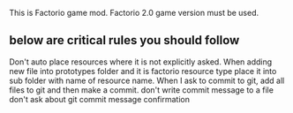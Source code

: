 This is Factorio game mod.
Factorio 2.0 game version must be used.
## below are critical rules you should follow
Don't auto place resources where it is not explicitly asked.
When adding new file into prototypes folder and it is factorio resource type place it into sub folder with name of resource name.
When I ask to commit to git, add all files to git and then make a commit.
don't write commit message to a file
don't ask about git commit message confirmation